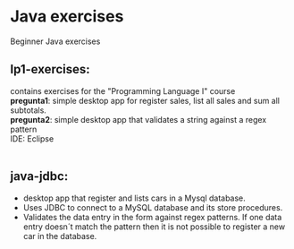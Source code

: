 # Java exercises
 Beginner Java exercises
 ## lp1-exercises: 
 contains exercises for the "Programming Language I" course<br>
 **pregunta1**: simple desktop app for register sales, list all sales and sum all subtotals.<br>
 **pregunta2**: simple desktop app that validates a string against a regex pattern<br>
 IDE: Eclipse<br><br>
 ## java-jdbc: 
 * desktop app that register and lists cars in a Mysql database.<br> 
 * Uses JDBC to connect to a MySQL database and its store procedures.<br>
 * Validates the data entry in the form against regex patterns. If one data entry doesn´t match the pattern then it is not possible to register a new car in the database.
